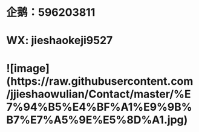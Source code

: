 <h1>企鹅：596203811                                                                                    
<h1>WX: jieshaokeji9527<h1>
![image](https://raw.githubusercontent.com/jjieshaowulian/Contact/master/%E7%94%B5%E4%BF%A1%E9%9B%B7%E7%A5%9E%E5%8D%A1.jpg)
